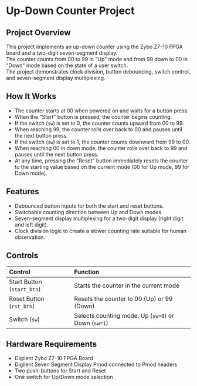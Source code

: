 # Up-Down Counter Project

## Project Overview

This project implements an up-down counter using the Zybo Z7-10 FPGA board and a two-digit seven-segment display.  
The counter counts from 00 to 99 in "Up" mode and from 99 down to 00 in "Down" mode based on the state of a user switch.  
The project demonstrates clock division, button debouncing, switch control, and seven-segment display multiplexing.

## How It Works

- The counter starts at 00 when powered on and waits for a button press.
- When the "Start" button is pressed, the counter begins counting.
- If the switch (`sw`) is set to 0, the counter counts upward from 00 to 99.
- When reaching 99, the counter rolls over back to 00 and pauses until the next button press.
- If the switch (`sw`) is set to 1, the counter counts downward from 99 to 00.
- When reaching 00 in down mode, the counter rolls over back to 99 and pauses until the next button press.
- At any time, pressing the "Reset" button immediately resets the counter to the starting value based on the current mode (00 for Up mode, 99 for Down mode).

## Features

- Debounced button inputs for both the start and reset buttons.
- Switchable counting direction between Up and Down modes.
- Seven-segment display multiplexing for a two-digit display (right digit and left digit).
- Clock division logic to create a slower counting rate suitable for human observation.

## Controls

| Control | Function |
|:--------|:---------|
| Start Button (`start_btn`) | Starts the counter in the current mode |
| Reset Button (`rst_btn`) | Resets the counter to 00 (Up) or 99 (Down) |
| Switch (`sw`) | Selects counting mode: Up (`sw=0`) or Down (`sw=1`) |

## Hardware Requirements

- Digilent Zybo Z7-10 FPGA Board
- Digilent Seven Segment Display Pmod connected to Pmod headers
- Two push-buttons for Start and Reset
- One switch for Up/Down mode selection


